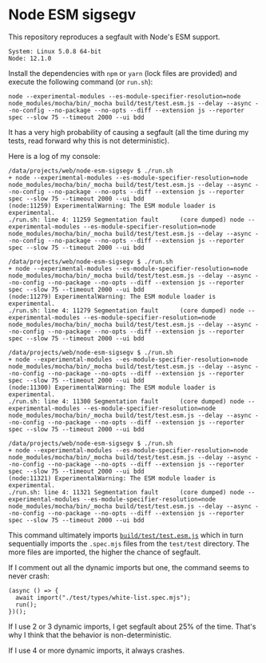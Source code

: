 # Node ESM sigsegv

This repository reproduces a segfault with Node's ESM support.

```
System: Linux 5.0.8 64-bit
Node: 12.1.0
```

Install the dependencies with `npm` or `yarn` (lock files are provided) and execute the following command (or `run.sh`):

```
node --experimental-modules --es-module-specifier-resolution=node node_modules/mocha/bin/_mocha build/test/test.esm.js --delay --async --no-config --no-package --no-opts --diff --extension js --reporter spec --slow 75 --timeout 2000 --ui bdd
```

It has a very high probability of causing a segfault (all the time during my tests, read forward why this is not deterministic).

Here is a log of my console:
```
/data/projects/web/node-esm-sigsegv $ ./run.sh 
+ node --experimental-modules --es-module-specifier-resolution=node node_modules/mocha/bin/_mocha build/test/test.esm.js --delay --async --no-config --no-package --no-opts --diff --extension js --reporter spec --slow 75 --timeout 2000 --ui bdd
(node:11259) ExperimentalWarning: The ESM module loader is experimental.
./run.sh: line 4: 11259 Segmentation fault      (core dumped) node --experimental-modules --es-module-specifier-resolution=node node_modules/mocha/bin/_mocha build/test/test.esm.js --delay --async --no-config --no-package --no-opts --diff --extension js --reporter spec --slow 75 --timeout 2000 --ui bdd

/data/projects/web/node-esm-sigsegv $ ./run.sh 
+ node --experimental-modules --es-module-specifier-resolution=node node_modules/mocha/bin/_mocha build/test/test.esm.js --delay --async --no-config --no-package --no-opts --diff --extension js --reporter spec --slow 75 --timeout 2000 --ui bdd
(node:11279) ExperimentalWarning: The ESM module loader is experimental.
./run.sh: line 4: 11279 Segmentation fault      (core dumped) node --experimental-modules --es-module-specifier-resolution=node node_modules/mocha/bin/_mocha build/test/test.esm.js --delay --async --no-config --no-package --no-opts --diff --extension js --reporter spec --slow 75 --timeout 2000 --ui bdd

/data/projects/web/node-esm-sigsegv $ ./run.sh 
+ node --experimental-modules --es-module-specifier-resolution=node node_modules/mocha/bin/_mocha build/test/test.esm.js --delay --async --no-config --no-package --no-opts --diff --extension js --reporter spec --slow 75 --timeout 2000 --ui bdd
(node:11300) ExperimentalWarning: The ESM module loader is experimental.
./run.sh: line 4: 11300 Segmentation fault      (core dumped) node --experimental-modules --es-module-specifier-resolution=node node_modules/mocha/bin/_mocha build/test/test.esm.js --delay --async --no-config --no-package --no-opts --diff --extension js --reporter spec --slow 75 --timeout 2000 --ui bdd

/data/projects/web/node-esm-sigsegv $ ./run.sh 
+ node --experimental-modules --es-module-specifier-resolution=node node_modules/mocha/bin/_mocha build/test/test.esm.js --delay --async --no-config --no-package --no-opts --diff --extension js --reporter spec --slow 75 --timeout 2000 --ui bdd
(node:11321) ExperimentalWarning: The ESM module loader is experimental.
./run.sh: line 4: 11321 Segmentation fault      (core dumped) node --experimental-modules --es-module-specifier-resolution=node node_modules/mocha/bin/_mocha build/test/test.esm.js --delay --async --no-config --no-package --no-opts --diff --extension js --reporter spec --slow 75 --timeout 2000 --ui bdd
```

This command ultimately imports [`build/test/test.esm.js`](./build/test/test.esm.js) which in turn sequentially imports the `.spec.mjs` files from the `test/test` directory.
The more files are imported, the higher the chance of segfault.

If I comment out all the dynamic imports but one, the command seems to never crash:
```
(async () => {
  await import("./test/types/white-list.spec.mjs");
  run();
})();
```

If I use 2 or 3 dynamic imports, I get segfault about 25% of the time.
That's why I think that the behavior is non-deterministic.

If I use 4 or more dynamic imports, it always crashes.

